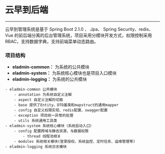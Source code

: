 # 云早到后端
---
云早到管理系统是基于 Spring Boot 2.1.0 、 Jpa、 Spring Security、redis、Vue 的前后端分离的后台管理系统，项目采用分模块开发方式，权限控制采用 RBAC，支持数据字典，支持前端菜单动态路由。
### 项目结构
+ **eladmin-common：** 为系统的公共模块
+ **eladmin-system：**  为系统核心模块也是项目入口模块
+ **eladmin-logging：** 为系统的公共模块
~~~
- eladmin-common 公共模块
    - annotation 为系统自定义注解
    - aspect 自定义注解的切面
    - base 提供了Entity、DTO基类和mapstruct的通用mapper
    - config 自定义权限实现、redis配置、swagger配置
    - exception 项目统一异常的处理
    - utils 系统通用工具类
- eladmin-system 系统核心模块（系统启动入口）
	- config 配置跨域与静态资源，与数据权限
	    - thread 线程池相关
	- modules 系统相关模块(登录授权、系统监控、定时任务、运维管理等)
- eladmin-logging 系统日志模块  
~~~
